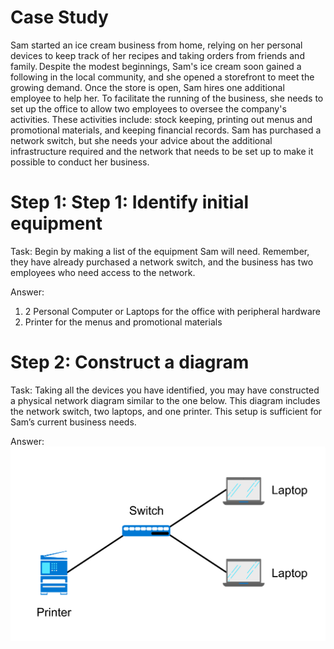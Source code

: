 # Case Study

Sam started an ice cream business from home, relying on her personal devices to keep track of her recipes and taking orders from friends and family. Despite the modest beginnings, Sam's ice cream soon gained a following in the local community, and she opened a storefront to meet the growing demand. Once the store is open, Sam hires one additional employee to help her. To facilitate the running of the business, she needs to set up the office to allow two employees to oversee the company's activities. These activities include: stock keeping, printing out menus and promotional materials, and keeping financial records. Sam has purchased a network switch, but she needs your advice about the additional infrastructure required and the network that needs to be set up to make it possible to conduct her business.

# Step 1: Step 1: Identify initial equipment 

Task: Begin by making a list of the equipment Sam will need. Remember, they have already purchased a network switch, and the business has two employees who need access to the network.  

Answer:
1. 2 Personal Computer or Laptops for the office with peripheral hardware
2. Printer for the menus and promotional materials

# Step 2:  Construct a diagram

Task: Taking all the devices you have identified, you may have constructed a physical network diagram similar to the one below. This diagram includes the network switch, two laptops, and one printer. This setup is sufficient for Sam’s current business needs. 

Answer: 
![Star topology](https://github.com/tobyfree/Portfolio/blob/main/Use-Cases/star%20topology%20example.png)


